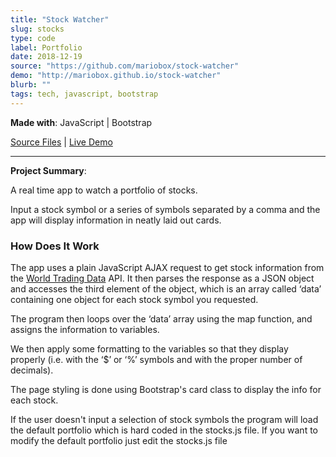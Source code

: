 ```yaml
---
title: "Stock Watcher"
slug: stocks
type: code
label: Portfolio
date: 2018-12-19
source: "https://github.com/mariobox/stock-watcher"
demo: "http://mariobox.github.io/stock-watcher"
blurb: ""
tags: tech, javascript, bootstrap
---
```


**Made with**: <i class="icon-javascript"></i> JavaScript | <i class="icon-bootstrap"></i> Bootstrap

[Source Files](https://github.com/mariobox/stock-watcher) | [Live Demo](https://mariobox.github.io/stock-watcher/)<hr class="art" />

**Project Summary**:

A real time app to watch a portfolio of stocks.

Input a stock symbol or a series of symbols separated by a comma and the app will display information in neatly laid out cards.

### How Does It Work

The app uses a plain JavaScript AJAX request to get stock information from the [World Trading Data](https://www.worldtradingdata.com/) API. It then parses the response as a JSON object and accesses the third element of the object, which is an array called &lsquo;data&rsquo; containing one object for each stock symbol you requested.

The program then loops over the &lsquo;data&rsquo; array using the map function, and assigns the information to variables.

We then apply some formatting to the variables so that they display properly (i.e. with the &lsquo;$&rsquo; or &lsquo;%&rsquo; symbols and with the proper number of decimals).

The page styling is done using Bootstrap's card class to display the info for each stock.

If the user doesn't input a selection of stock symbols the program will load the default portfolio which is hard coded in the stocks.js file. If you want to modify the default portfolio just edit the stocks.js file


